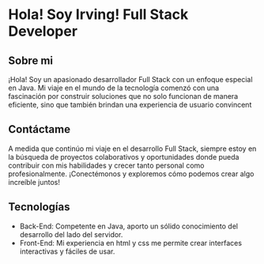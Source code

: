 # Hola! Soy Irving! Full Stack Developer
## Sobre mi
¡Hola! Soy un apasionado desarrollador Full Stack con un enfoque especial en Java. Mi viaje en el mundo de la tecnología comenzó con una fascinación por construir soluciones que no solo funcionan de manera eficiente, sino que también brindan una experiencia de usuario convincent
## Contáctame
A medida que continúo mi viaje en el desarrollo Full Stack, siempre estoy en la búsqueda de proyectos colaborativos y oportunidades donde pueda contribuir con mis habilidades y crecer tanto personal como profesionalmente. ¡Conectémonos y exploremos cómo podemos crear algo increíble juntos!
## Tecnologías
- Back-End: Competente en Java, aporto un sólido conocimiento del desarrollo del lado del servidor.
- Front-End: Mi experiencia en html y css me permite crear interfaces interactivas y fáciles de usar.
